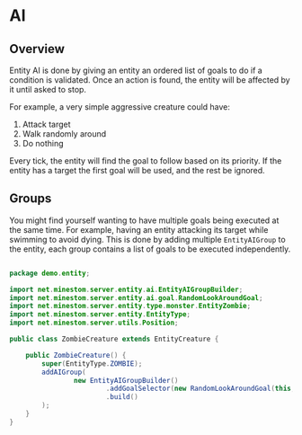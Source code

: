 # AI

## Overview

Entity AI is done by giving an entity an ordered list of goals to do if a condition is validated. Once an action is found, the entity will be affected by it until asked to stop.

For example, a very simple aggressive creature could have:

1. Attack target
2. Walk randomly around
3. Do nothing

Every tick, the entity will find the goal to follow based on its priority. If the entity has a target the first goal will be used, and the rest be ignored.

## Groups

You might find yourself wanting to have multiple goals being executed at the same time. For example, having an entity attacking its target while swimming to avoid dying. This is done by adding multiple `EntityAIGroup` to the entity, each group contains a list of goals to be executed independently.

```java

package demo.entity;

import net.minestom.server.entity.ai.EntityAIGroupBuilder;
import net.minestom.server.entity.ai.goal.RandomLookAroundGoal;
import net.minestom.server.entity.type.monster.EntityZombie;
import net.minestom.server.entity.EntityType;
import net.minestom.server.utils.Position;

public class ZombieCreature extends EntityCreature {

    public ZombieCreature() {
        super(EntityType.ZOMBIE);
        addAIGroup(
                new EntityAIGroupBuilder()
                        .addGoalSelector(new RandomLookAroundGoal(this, 20))
                        .build()
        );
    }
}
```

